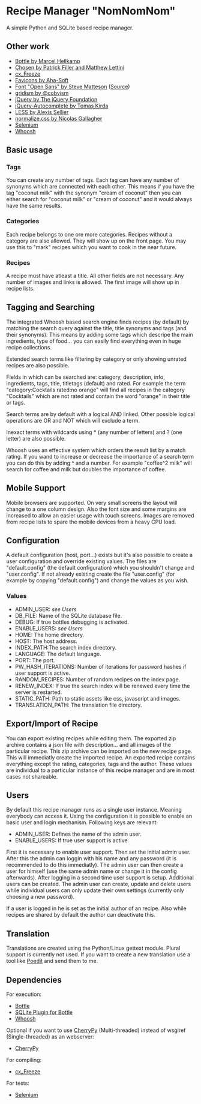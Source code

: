 # Recipe Manager "NomNomNom"

A simple Python and SQLite based recipe manager.

## Other work

- [Bottle by Marcel Hellkamp](http://bottlepy.org)
- [Chosen by Patrick Filler and Matthew Lettini](http://harvesthq.github.io/chosen/)
- [cx_Freeze](http://cx-freeze.sourceforge.net/)
- [Favicons by Aha-Soft](http://www.aha-soft.com/free-icons/free-blue-cloud-icons/)
- [Font "Open Sans" by Steve Matteson](https://profiles.google.com/107777320916704234605/about) ([Source](http://www.google.com/fonts))
- [gridism by @cobyism](http://cobyism.com/gridism/)
- [jQuery by The jQuery Foundation](https://jquery.org/)
- [jQuery-Autocomplete by Tomas Kirda](https://github.com/devbridge/jQuery-Autocomplete)
- [LESS by Alexis Sellier](http://lesscss.org/)
- [normalize.css by Nicolas Gallagher](http://necolas.github.io/normalize.css/)
- [Selenium](http://www.seleniumhq.org/)
- [Whoosh](https://bitbucket.org/mchaput/whoosh/wiki/Home)

## Basic usage

### Tags

You can create any number of tags. Each tag can have any number of synonyms which are connected with each other. This means if you have the tag "coconut milk" with the synonym "cream of coconut" then you can either search for "coconut milk" or "cream of coconut" and it would always have the same results.

### Categories

Each recipe belongs to one ore more categories. Recipes without a category are also allowed. They will show up on the front page. You may use this to "mark" recipes which you want to cook in the near future.

### Recipes

A recipe must have atleast a title. All other fields are not necessary. Any number of images and links is allowed. The first image will show up in recipe lists.

## Tagging and Searching

The integrated Whoosh based search engine finds recipes (by default) by matching the search query against the title, title synonyms and tags (and their synonyms). This means by adding some tags which descripe the main ingredients, type of food... you can easily find everything even in huge recipe collections.

Extended search terms like filtering by category or only showing unrated recipes are also possible. 

Fields in which can be searched are: category, description, info, ingredients, tags, title, titletags (default) and rated. For example the term "category:Cocktails rated:no orange" will find all recipes in the category "Cocktails" which are not rated and contain the word "orange" in their title or tags.

Search terms are by default with a logical AND linked. Other possible logical operations are OR and NOT which will exclude a term.

Inexact terms with wildcards using * (any number of letters) and ? (one letter) are also possible.

Whoosh uses an effective system which orders the result list by a match rating. If you wand to increase or decrease the importance of a search term you can do this by adding ^ and a number. For example "coffee^2 milk" will search for coffee and milk but doubles the importance of coffee.

## Mobile Support

Mobile browsers are supported. On very small screens the layout will change to a one column design. Also the font size and some margins are increased to allow an easier usage with touch screens. Images are removed from recipe lists to spare the mobile devices from a heavy CPU load.

## Configuration

A default configuration (host, port...) exists but it's also possible to create a user configuration and override existing values. The files are "default.config" (the default configuration) which you shouldn't change and "user.config". If not already existing create the file "user.config" (for example by copying "default.config") and change the values as you wish.

### Values

- ADMIN_USER: *see Users*
- DB_FILE: Name of the SQLite database file.
- DEBUG: If true bottles debugging is activated.
- ENABLE_USERS: *see Users*
- HOME: The home directory.
- HOST: The host address.
- INDEX_PATH:The search index directory.
- LANGUAGE: The default language.
- PORT: The port.
- PW_HASH_ITERATIONS: Number of iterations for password hashes if user support is active.
- RANDOM_RECIPES: Number of random recipes on the index page.
- RENEW_INDEX: If true the search index will be renewed every time the server is restarted.
- STATIC_PATH: Path to static assets like css, javascript and images.
- TRANSLATION_PATH: The translation file directory.

## Export/Import of Recipe

You can export existing recipes while editing them. The exported zip archive contains a json file with description... and all images of the particular recipe. This zip archive can be imported on the new recipe page. This will immediatly create the imported recipe. An exported recipe contains everything except the rating, categories, tags and the author. These values are individual to a particular instance of this recipe manager and are in most cases not shareable.

## Users

By default this recipe manager runs as a single user instance. Meaning everybody can access it. Using the configuration it is possible to enable an basic user and login mechanism. Following keys are relevant:

- ADMIN_USER: Defines the name of the admin user.
- ENABLE_USERS: If true user support is active.

First it is necessary to enable user support. Then set the initial admin user. After this the admin can loggin with his name and any password (it is recommended to do this immediatly). The admin user can then create a user for himself (use the same admin name or change it in the config afterwards). After logging in a second time user support is setup. Additional users can be created. The admin user can create, update and delete users while individual users can only update their own settings (currently only choosing a new password). 

If a user is logged in he is set as the initial author of an recipe. Also while recipes are shared by default the author can deactivate this.

## Translation

Translations are created using the Python/Linux gettext module. Plural support is currently not used. If you want to create a new translation use a tool like [Poedit](http://poedit.net/) and send them to me.

## Dependencies

For execution:

- [Bottle](http://bottlepy.org/docs/dev/)
- [SQLite Plugin for Bottle](http://bottlepy.org/docs/dev/plugins/sqlite.html)
- [Whoosh](https://pypi.python.org/pypi/Whoosh/)

Optional if you want to use [CherryPy](http://www.cherrypy.org/) (Multi-threaded) instead of wsgiref (Single-threaded) as an webserver:

- [CherryPy](https://pypi.python.org/pypi/CherryPy)

For compiling:

- [cx_Freeze](http://cx-freeze.sourceforge.net/)

For tests:

- [Selenium](http://www.seleniumhq.org/)